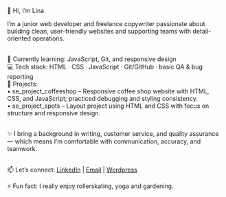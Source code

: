 👋 Hi, I’m Lina 

I’m a junior web developer and freelance copywriter passionate about building clean, user-friendly websites and supporting teams with detail-oriented operations.

<br>🌱 Currently learning: JavaScript, Git, and responsive design
<br>💻 Tech stack: HTML · CSS · JavaScript · Git/GitHub · basic QA & bug reporting
<br>📂 Projects:
	<br>•	se_project_coffeeshop – Responsive coffee shop website with HTML, CSS, and JavaScript; practiced debugging and styling consistency.
	<br>•	se_project_spots – Layout project using HTML and CSS with focus on structure and responsive design.

<br>✨ I bring a background in writing, customer service, and quality assurance — which means I’m comfortable with communication, accuracy, and teamwork.

<br>📫 Let’s connect: 
[LinkedIn](https://linkedin.com/in/lina-macias/) | [Email](mailto:linamacias888@gmail.com) | [Wordpress](wellnessdev.studio)


⚡ Fun fact: I really enjoy rollerskating, yoga and gardening.

